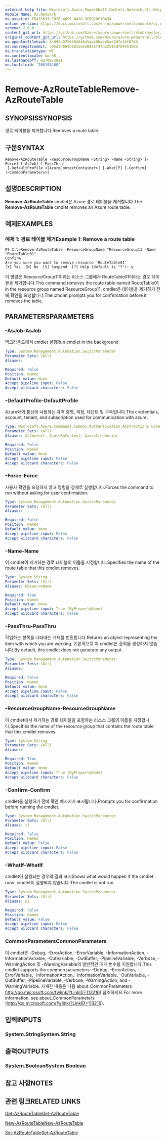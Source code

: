 ```yaml
---
external help file: Microsoft.Azure.PowerShell.Cmdlets.Network.dll-Help.xml
Module Name: Az.Network
ms.assetid: FDA33633-EB2E-4095-8498-DF8910F1D434
online version: https://docs.microsoft.com/en-us/powershell/module/az.network/remove-azroutetable
schema: 2.0.0
content_git_url: https://github.com/Azure/azure-powershell/blob/master/src/Network/Network/help/Remove-AzRouteTable.md
original_content_git_url: https://github.com/Azure/azure-powershell/blob/master/src/Network/Network/help/Remove-AzRouteTable.md
ms.openlocfilehash: 8c899d975669404045aa40bee45ad287a26f8749
ms.sourcegitcommit: c05d3d669b5631e526841f47b22513d78495350b
ms.translationtype: MT
ms.contentlocale: ko-KR
ms.lasthandoff: 02/09/2021
ms.locfileid: "100193460"
---
```

# <span data-ttu-id="c1e4d-101">Remove-AzRouteTable</span><span class="sxs-lookup"><span data-stu-id="c1e4d-101">Remove-AzRouteTable</span></span>

## <span data-ttu-id="c1e4d-102">SYNOPSIS</span><span class="sxs-lookup"><span data-stu-id="c1e4d-102">SYNOPSIS</span></span>
<span data-ttu-id="c1e4d-103">경로 테이블을 제거합니다.</span><span class="sxs-lookup"><span data-stu-id="c1e4d-103">Removes a route table.</span></span>

## <span data-ttu-id="c1e4d-104">구문</span><span class="sxs-lookup"><span data-stu-id="c1e4d-104">SYNTAX</span></span>

```
Remove-AzRouteTable -ResourceGroupName <String> -Name <String> [-Force] [-AsJob] [-PassThru]
 [-DefaultProfile <IAzureContextContainer>] [-WhatIf] [-Confirm] [<CommonParameters>]
```

## <span data-ttu-id="c1e4d-105">설명</span><span class="sxs-lookup"><span data-stu-id="c1e4d-105">DESCRIPTION</span></span>
<span data-ttu-id="c1e4d-106">**Remove-AzRouteTable** cmdlet은 Azure 경로 테이블을 제거합니다.</span><span class="sxs-lookup"><span data-stu-id="c1e4d-106">The **Remove-AzRouteTable** cmdlet removes an Azure route table.</span></span>

## <span data-ttu-id="c1e4d-107">예제</span><span class="sxs-lookup"><span data-stu-id="c1e4d-107">EXAMPLES</span></span>

### <span data-ttu-id="c1e4d-108">예제 1: 경로 테이블 제거</span><span class="sxs-lookup"><span data-stu-id="c1e4d-108">Example 1: Remove a route table</span></span>
```
PS C:\>Remove-AzRouteTable -ResourceGroupName "ResourceGroup11 -Name "RouteTable01"
Confirm
Are you sure you want to remove resource 'RouteTable01'
[Y] Yes  [N] No  [S] Suspend  [?] Help (default is "Y"): y
```

<span data-ttu-id="c1e4d-109">이 명령은 ResourceGroup11이라는 리소스 그룹에서 RouteTable01이라는 경로 테이블을 제거합니다.</span><span class="sxs-lookup"><span data-stu-id="c1e4d-109">This command removes the route table named RouteTable01 in the resource group named ResourceGroup11.</span></span>
<span data-ttu-id="c1e4d-110">cmdlet은 테이블을 제거하기 전에 확인을 요청합니다.</span><span class="sxs-lookup"><span data-stu-id="c1e4d-110">The cmdlet prompts you for confirmation before it removes the table.</span></span>

## <span data-ttu-id="c1e4d-111">PARAMETERS</span><span class="sxs-lookup"><span data-stu-id="c1e4d-111">PARAMETERS</span></span>

### <span data-ttu-id="c1e4d-112">-AsJob</span><span class="sxs-lookup"><span data-stu-id="c1e4d-112">-AsJob</span></span>
<span data-ttu-id="c1e4d-113">백그라운드에서 cmdlet 실행</span><span class="sxs-lookup"><span data-stu-id="c1e4d-113">Run cmdlet in the background</span></span>

```yaml
Type: System.Management.Automation.SwitchParameter
Parameter Sets: (All)
Aliases:

Required: False
Position: Named
Default value: None
Accept pipeline input: False
Accept wildcard characters: False
```

### <span data-ttu-id="c1e4d-114">-DefaultProfile</span><span class="sxs-lookup"><span data-stu-id="c1e4d-114">-DefaultProfile</span></span>
<span data-ttu-id="c1e4d-115">Azure와의 통신에 사용되는 자격 증명, 계정, 테넌트 및 구독입니다.</span><span class="sxs-lookup"><span data-stu-id="c1e4d-115">The credentials, account, tenant, and subscription used for communication with azure.</span></span>

```yaml
Type: Microsoft.Azure.Commands.Common.Authentication.Abstractions.Core.IAzureContextContainer
Parameter Sets: (All)
Aliases: AzContext, AzureRmContext, AzureCredential

Required: False
Position: Named
Default value: None
Accept pipeline input: False
Accept wildcard characters: False
```

### <span data-ttu-id="c1e4d-116">-Force</span><span class="sxs-lookup"><span data-stu-id="c1e4d-116">-Force</span></span>
<span data-ttu-id="c1e4d-117">사용자 확인을 요청하지 않고 명령을 강제로 실행합니다.</span><span class="sxs-lookup"><span data-stu-id="c1e4d-117">Forces the command to run without asking for user confirmation.</span></span>

```yaml
Type: System.Management.Automation.SwitchParameter
Parameter Sets: (All)
Aliases:

Required: False
Position: Named
Default value: None
Accept pipeline input: False
Accept wildcard characters: False
```

### <span data-ttu-id="c1e4d-118">-Name</span><span class="sxs-lookup"><span data-stu-id="c1e4d-118">-Name</span></span>
<span data-ttu-id="c1e4d-119">이 cmdlet이 제거하는 경로 테이블의 이름을 지정합니다.</span><span class="sxs-lookup"><span data-stu-id="c1e4d-119">Specifies the name of the route table that this cmdlet removes.</span></span>

```yaml
Type: System.String
Parameter Sets: (All)
Aliases: ResourceName

Required: True
Position: Named
Default value: None
Accept pipeline input: True (ByPropertyName)
Accept wildcard characters: False
```

### <span data-ttu-id="c1e4d-120">-PassThru</span><span class="sxs-lookup"><span data-stu-id="c1e4d-120">-PassThru</span></span>
<span data-ttu-id="c1e4d-121">작업하는 항목을 나타내는 개체를 반환합니다.</span><span class="sxs-lookup"><span data-stu-id="c1e4d-121">Returns an object representing the item with which you are working.</span></span>
<span data-ttu-id="c1e4d-122">기본적으로 이 cmdlet은 출력을 생성하지 않습니다.</span><span class="sxs-lookup"><span data-stu-id="c1e4d-122">By default, this cmdlet does not generate any output.</span></span>

```yaml
Type: System.Management.Automation.SwitchParameter
Parameter Sets: (All)
Aliases:

Required: False
Position: Named
Default value: None
Accept pipeline input: False
Accept wildcard characters: False
```

### <span data-ttu-id="c1e4d-123">-ResourceGroupName</span><span class="sxs-lookup"><span data-stu-id="c1e4d-123">-ResourceGroupName</span></span>
<span data-ttu-id="c1e4d-124">이 cmdlet에서 제거하는 경로 테이블을 포함하는 리소스 그룹의 이름을 지정합니다.</span><span class="sxs-lookup"><span data-stu-id="c1e4d-124">Specifies the name of the resource group that contains the route table that this cmdlet removes.</span></span>

```yaml
Type: System.String
Parameter Sets: (All)
Aliases:

Required: True
Position: Named
Default value: None
Accept pipeline input: True (ByPropertyName)
Accept wildcard characters: False
```

### <span data-ttu-id="c1e4d-125">-Confirm</span><span class="sxs-lookup"><span data-stu-id="c1e4d-125">-Confirm</span></span>
<span data-ttu-id="c1e4d-126">cmdlet을 실행하기 전에 확인 메시지가 표시됩니다.</span><span class="sxs-lookup"><span data-stu-id="c1e4d-126">Prompts you for confirmation before running the cmdlet.</span></span>

```yaml
Type: System.Management.Automation.SwitchParameter
Parameter Sets: (All)
Aliases: cf

Required: False
Position: Named
Default value: False
Accept pipeline input: False
Accept wildcard characters: False
```

### <span data-ttu-id="c1e4d-127">-WhatIf</span><span class="sxs-lookup"><span data-stu-id="c1e4d-127">-WhatIf</span></span>
<span data-ttu-id="c1e4d-128">cmdlet이 실행되는 경우의 결과 표시</span><span class="sxs-lookup"><span data-stu-id="c1e4d-128">Shows what would happen if the cmdlet runs.</span></span>
<span data-ttu-id="c1e4d-129">cmdlet이 실행되지 않습니다.</span><span class="sxs-lookup"><span data-stu-id="c1e4d-129">The cmdlet is not run.</span></span>

```yaml
Type: System.Management.Automation.SwitchParameter
Parameter Sets: (All)
Aliases: wi

Required: False
Position: Named
Default value: False
Accept pipeline input: False
Accept wildcard characters: False
```

### <span data-ttu-id="c1e4d-130">CommonParameters</span><span class="sxs-lookup"><span data-stu-id="c1e4d-130">CommonParameters</span></span>
<span data-ttu-id="c1e4d-131">이 cmdlet은 -Debug, -ErrorAction, -ErrorVariable, -InformationAction, -InformationVariable, -OutVariable, -OutBuffer, -PipelineVariable, -Verbose, -WarningAction 및 -WarningVariable의 일반적인 매개 변수를 지원합니다.</span><span class="sxs-lookup"><span data-stu-id="c1e4d-131">This cmdlet supports the common parameters: -Debug, -ErrorAction, -ErrorVariable, -InformationAction, -InformationVariable, -OutVariable, -OutBuffer, -PipelineVariable, -Verbose, -WarningAction, and -WarningVariable.</span></span> <span data-ttu-id="c1e4d-132">자세한 내용은 다음 about_CommonParameters http://go.microsoft.com/fwlink/?LinkID=113216) 참조하세요.</span><span class="sxs-lookup"><span data-stu-id="c1e4d-132">For more information, see about_CommonParameters (http://go.microsoft.com/fwlink/?LinkID=113216).</span></span>

## <span data-ttu-id="c1e4d-133">입력</span><span class="sxs-lookup"><span data-stu-id="c1e4d-133">INPUTS</span></span>

### <span data-ttu-id="c1e4d-134">System.String</span><span class="sxs-lookup"><span data-stu-id="c1e4d-134">System.String</span></span>

## <span data-ttu-id="c1e4d-135">출력</span><span class="sxs-lookup"><span data-stu-id="c1e4d-135">OUTPUTS</span></span>

### <span data-ttu-id="c1e4d-136">System.Boolean</span><span class="sxs-lookup"><span data-stu-id="c1e4d-136">System.Boolean</span></span>

## <span data-ttu-id="c1e4d-137">참고 사항</span><span class="sxs-lookup"><span data-stu-id="c1e4d-137">NOTES</span></span>

## <span data-ttu-id="c1e4d-138">관련 링크</span><span class="sxs-lookup"><span data-stu-id="c1e4d-138">RELATED LINKS</span></span>

[<span data-ttu-id="c1e4d-139">Get-AzRouteTable</span><span class="sxs-lookup"><span data-stu-id="c1e4d-139">Get-AzRouteTable</span></span>](./Get-AzRouteTable.md)

[<span data-ttu-id="c1e4d-140">New-AzRouteTable</span><span class="sxs-lookup"><span data-stu-id="c1e4d-140">New-AzRouteTable</span></span>](./New-AzRouteTable.md)

[<span data-ttu-id="c1e4d-141">Set-AzRouteTable</span><span class="sxs-lookup"><span data-stu-id="c1e4d-141">Set-AzRouteTable</span></span>](./Set-AzRouteTable.md)


